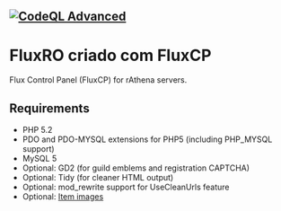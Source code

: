 [![CodeQL Advanced](https://github.com/ArturllVale/fluxRO/actions/workflows/codeql.yml/badge.svg?branch=main)](https://github.com/ArturllVale/fluxRO/actions/workflows/codeql.yml)
-
FluxRO criado com FluxCP
======

Flux Control Panel (FluxCP) for rAthena servers.

Requirements
---------
* PHP 5.2
* PDO and PDO-MYSQL extensions for PHP5 (including PHP_MYSQL support)
* MySQL 5
* Optional: GD2 (for guild emblems and registration CAPTCHA)
* Optional: Tidy (for cleaner HTML output)
* Optional: mod_rewrite support for UseCleanUrls feature
* Optional: [Item images](http://rathena.org/board/files/file/2509-item-images/)
